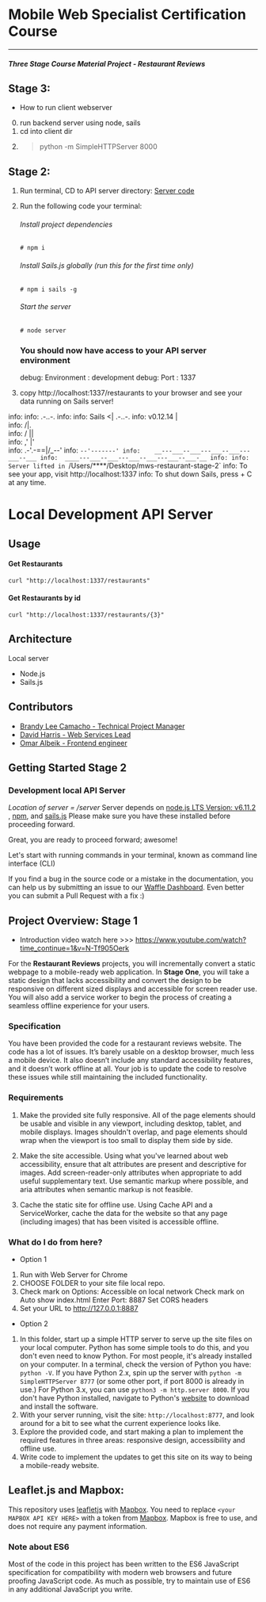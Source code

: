 # Mobile Web Specialist Certification Course
---
#### _Three Stage Course Material Project - Restaurant Reviews_

## Stage 3:
- How to run client webserver
0. run backend server using node, sails
1. cd into client dir
2. > python -m SimpleHTTPServer 8000

## Stage 2: ###########################################################

1) Run terminal, CD to API server directory: [Server code](https://github.com/heggy231/mws-restaurant-stage-2)
2) Run the following code your terminal:    
    ###### Install project dependencies
    ```Install project dependencies [don't copy the # hashtag, it is just the indication that this is a code you need to put inside of terminal, run this for the first time only]
    # npm i
    ```
    ###### Install Sails.js globally (run this for the first time only)
    ```Install sails global
    # npm i sails -g
    ```
    ###### Start the server 
    ```Start server
    # node server
    ```
    ### You should now have access to your API server environment
    debug: Environment : development
    debug: Port        : 1337

3) copy http://localhost:1337/restaurants to your browser and see your data running on Sails server!

info:
info:                .-..-.
info:
info:    Sails              <|    .-..-.
info:    v0.12.14            |\
info:                       /|.\
info:                      / || \
info:                    ,'  |'  \
info:                 .-'.-==|/_--'
info:                 `--'-------'
info:    __---___--___---___--___---___--___
info:  ____---___--___---___--___---___--___-__
info:
info: Server lifted in `/Users/****/Desktop/mws-restaurant-stage-2`
info: To see your app, visit http://localhost:1337
info: To shut down Sails, press <CTRL> + C at any time.


# Local Development API Server
## Usage
#### Get Restaurants
```
curl "http://localhost:1337/restaurants"
```
#### Get Restaurants by id
````
curl "http://localhost:1337/restaurants/{3}"
````

## Architecture
Local server
- Node.js
- Sails.js

## Contributors

- [Brandy Lee Camacho - Technical Project Manager](mailto:brandy.camacho@udacity.com)
- [David Harris - Web Services Lead](mailto:david.harris@udacity.com)
- [Omar Albeik - Frontend engineer](mailto:omaralbeik@gmail.com)

## Getting Started Stage 2

### Development local API Server
_Location of server = /server_
Server depends on [node.js LTS Version: v6.11.2 ](https://nodejs.org/en/download/), [npm](https://www.npmjs.com/get-npm), and [sails.js](http://sailsjs.com/)
Please make sure you have these installed before proceeding forward.

Great, you are ready to proceed forward; awesome!

Let's start with running commands in your terminal, known as command line interface (CLI)




If you find a bug in the source code or a mistake in the documentation, you can help us by
submitting an issue to our [Waffle Dashboard](https://waffle.io/udacity/mwnd-issues). Even better you can submit a Pull Request with a fix :)




## Project Overview: Stage 1 ####################################
- Introduction video watch here >>> https://www.youtube.com/watch?time_continue=1&v=N-Tf905Oerk

For the **Restaurant Reviews** projects, you will incrementally convert a static webpage to a mobile-ready web application. In **Stage One**, you will take a static design that lacks accessibility and convert the design to be responsive on different sized displays and accessible for screen reader use. You will also add a service worker to begin the process of creating a seamless offline experience for your users.

### Specification

You have been provided the code for a restaurant reviews website. The code has a lot of issues. It’s barely usable on a desktop browser, much less a mobile device. It also doesn’t include any standard accessibility features, and it doesn’t work offline at all. Your job is to update the code to resolve these issues while still maintaining the included functionality. 

### Requirements
  1. Make the provided site fully responsive. All of the page elements should be usable and visible in any viewport, including desktop, tablet, and mobile displays. Images shouldn't overlap, and page elements should wrap when the viewport is too small to display them side by side.

  2. Make the site accessible. Using what you've learned about web accessibility, ensure that alt attributes are present and descriptive for images. Add screen-reader-only attributes when appropriate to add useful supplementary text. Use semantic markup where possible, and aria attributes when semantic markup is not feasible.

  3. Cache the static site for offline use. Using Cache API and a ServiceWorker, cache the data for the website so that any page (including images) that has been visited is accessible offline.

### What do I do from here?
- Option 1
1. Run with Web Server for Chrome
2. CHOOSE FOLDER to your site file local repo.
3. Check mark on Options: Accessible on local network
   Check mark on Auto show index.html
   Enter Port: 8887
   Set CORS headers
4. Set your URL to http://127.0.0.1:8887

- Option 2
1. In this folder, start up a simple HTTP server to serve up the site files on your local computer. Python has some simple tools to do this, and you don't even need to know Python. For most people, it's already installed on your computer. 
  In a terminal, check the version of Python you have: `python -V`. If you have Python 2.x, spin up the server with `python -m SimpleHTTPServer 8777` (or some other port, if port 8000 is already in use.) For Python 3.x, you can use `python3 -m http.server 8000`. If you don't have Python installed, navigate to Python's [website](https://www.python.org/) to download and install the software.
2. With your server running, visit the site: `http://localhost:8777`, and look around for a bit to see what the current experience looks like.
3. Explore the provided code, and start making a plan to implement the required features in three areas: responsive design, accessibility and offline use.
4. Write code to implement the updates to get this site on its way to being a mobile-ready website.

## Leaflet.js and Mapbox:

This repository uses [leafletjs](https://leafletjs.com/) with [Mapbox](https://www.mapbox.com/). You need to replace `<your MAPBOX API KEY HERE>` with a token from [Mapbox](https://www.mapbox.com/). Mapbox is free to use, and does not require any payment information. 

### Note about ES6

Most of the code in this project has been written to the ES6 JavaScript specification for compatibility with modern web browsers and future proofing JavaScript code. As much as possible, try to maintain use of ES6 in any additional JavaScript you write. 



